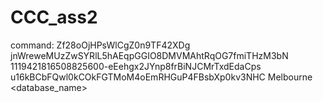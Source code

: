 # CCC_ass2
command: 
Zf28oOjHPsWlCgZ0n9TF42XDg 
jnWreweMUzZwSYRlL5hAEqpGGIO8DMVMAhtRqOG7fmiTHzM3bN 
1119421816508825600-eEehgx2JYnp8frBiNJCMrTxdEdaCps 
u16kBCbFQwl0kCOkFGTMoM4oEmRHGuP4FBsbXp0kv3NHC 
Melbourne 
<couchdbIP> 
<username>
<password>
<database_name>
